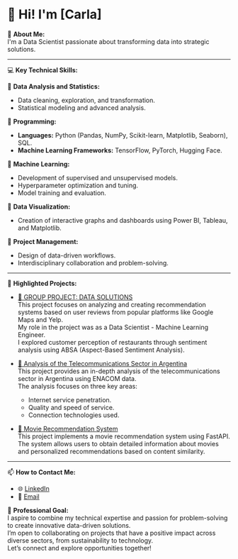 # 👋 Hi! I'm [Carla]

🌟 **About Me:**  
I'm a Data Scientist passionate about transforming data into strategic solutions.  

---

💻 **Key Technical Skills:**  

🔹 **Data Analysis and Statistics:**  
- Data cleaning, exploration, and transformation.  
- Statistical modeling and advanced analysis.  

🔹 **Programming:**  
- **Languages:** Python (Pandas, NumPy, Scikit-learn, Matplotlib, Seaborn), SQL.  
- **Machine Learning Frameworks:** TensorFlow, PyTorch, Hugging Face.  

🔹 **Machine Learning:**  
- Development of supervised and unsupervised models.  
- Hyperparameter optimization and tuning.  
- Model training and evaluation.  

🔹 **Data Visualization:**  
- Creation of interactive graphs and dashboards using Power BI, Tableau, and Matplotlib.  

🔹 **Project Management:**  
- Design of data-driven workflows.  
- Interdisciplinary collaboration and problem-solving.  

---

📂 **Highlighted Projects:**  

- [🔗 GROUP PROJECT: DATA SOLUTIONS](https://github.com/carladanie11/restaurantguru)  
  This project focuses on analyzing and creating recommendation systems based on user reviews from popular platforms like Google Maps and Yelp.  
  My role in the project was as a Data Scientist - Machine Learning Engineer.  
  I explored customer perception of restaurants through sentiment analysis using ABSA (Aspect-Based Sentiment Analysis).  

- [🔗 Analysis of the Telecommunications Sector in Argentina](https://github.com/carladanie11/DataScienceProyecto2)  
  This project provides an in-depth analysis of the telecommunications sector in Argentina using ENACOM data.  
  The analysis focuses on three key areas:  
  - Internet service penetration.  
  - Quality and speed of service.  
  - Connection technologies used.  

- [🔗 Movie Recommendation System](https://github.com/carladanie11/DataScienceProyecto1)  
  This project implements a movie recommendation system using FastAPI. The system allows users to obtain detailed information about movies and personalized recommendations based on content similarity.  

---

📫 **How to Contact Me:**  
- 🌐 [LinkedIn](www.linkedin.com/in/carla-daniela-loredo-arancibia-74044349)  
- 📧 [Email](mailto:carladanie@gmail.com)  

🚀 **Professional Goal:**  
I aspire to combine my technical expertise and passion for problem-solving to create innovative data-driven solutions.  
I’m open to collaborating on projects that have a positive impact across diverse sectors, from sustainability to technology.  
Let’s connect and explore opportunities together!
